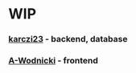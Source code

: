 # WIP

### <p><a href="https://github.com/karczi23">karczi23</a> - backend, database</p>
### <p><a href="https://github.com/A-Wodnicki">A-Wodnicki</a> - frontend</p>
